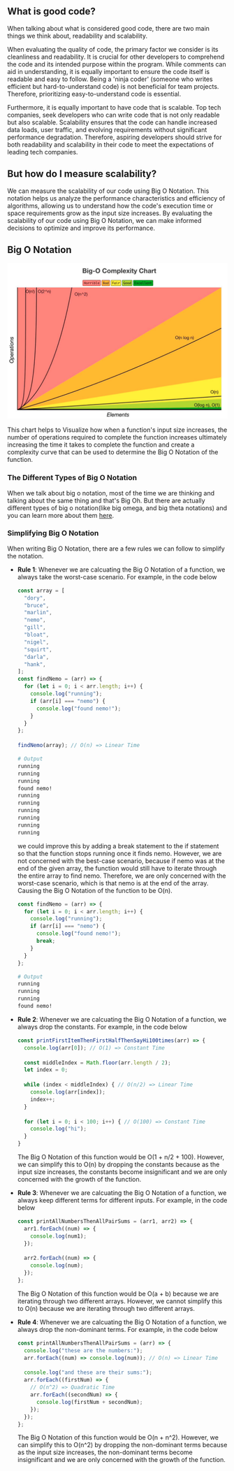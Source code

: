 ## What is good code?

When talking about what is considered good code, there are two main things we think about, readability and scalability.

When evaluating the quality of code, the primary factor we consider is its cleanliness and readability. It is crucial for other developers to comprehend the code and its intended purpose within the program. While comments can aid in understanding, it is equally important to ensure the code itself is readable and easy to follow. Being a 'ninja coder' (someone who writes efficient but hard-to-understand code) is not beneficial for team projects. Therefore, prioritizing easy-to-understand code is essential.

Furthermore, it is equally important to have code that is scalable. Top tech companies, seek developers who can write code that is not only readable but also scalable. Scalability ensures that the code can handle increased data loads, user traffic, and evolving requirements without significant performance degradation. Therefore, aspiring developers should strive for both readability and scalability in their code to meet the expectations of leading tech companies.

## But how do I measure scalability?

We can measure the scalability of our code using Big O Notation. This notation helps us analyze the performance characteristics and efficiency of algorithms, allowing us to understand how the code's execution time or space requirements grow as the input size increases. By evaluating the scalability of our code using Big O Notation, we can make informed decisions to optimize and improve its performance.

## Big O Notation

![Big O Notation Chart](.github/note_images/big-o-notation.png)

This chart helps to Visualize how when a function's input size increases, the number of operations required to complete the function increases ultimately increasing the time it takes to complete the function and create a complexity curve that can be used to determine the Big O Notation of the function.

### The Different Types of Big O Notation

When we talk about big o notation, most of the time we are thinking and talking about the same thing and that's Big Oh. But there are actually different types of big o notation(like big omega, and big theta notations) and you can learn more about them [here](https://www.quora.com/What-is-the-difference-between-big-oh-big-omega-and-big-theta-notations).

### Simplifying Big O Notation

When writing Big O Notation, there are a few rules we can follow to simplify the notation.

- **Rule 1**: Whenever we are calcuating the Big O Notation of a function, we always take the worst-case scenario. For example, in the code below

  ```javascript
  const array = [
    "dory",
    "bruce",
    "marlin",
    "nemo",
    "gill",
    "bloat",
    "nigel",
    "squirt",
    "darla",
    "hank",
  ];
  const findNemo = (arr) => {
    for (let i = 0; i < arr.length; i++) {
      console.log("running");
      if (arr[i] === "nemo") {
        console.log("found nemo!");
      }
    }
  };

  findNemo(array); // O(n) => Linear Time
  ```

  ```bash
  # Output
  running
  running
  running
  found nemo!
  running
  running
  running
  running
  running
  running
  ```

  we could improve this by adding a break statement to the if statement so that the function stops running once it finds nemo. However, we are not concerned with the best-case scenario, because if nemo was at the end of the given array, the function would still have to iterate through the entire array to find nemo. Therefore, we are only concerned with the worst-case scenario, which is that nemo is at the end of the array. Causing the Big O Notation of the function to be O(n).

  ```javascript
  const findNemo = (arr) => {
    for (let i = 0; i < arr.length; i++) {
      console.log("running");
      if (arr[i] === "nemo") {
        console.log("found nemo!");
        break;
      }
    }
  };
  ```

  ```bash
  # Output
  running
  running
  running
  found nemo!
  ```

- **Rule 2**: Whenever we are calcuating the Big O Notation of a function, we always drop the constants. For example, in the code below

  ```javascript
  const printFirstItemThenFirstHalfThenSayHi100times(arr) => {
    console.log(arr[0]); // O(1) => Constant Time

    const middleIndex = Math.floor(arr.length / 2);
    let index = 0;

    while (index < middleIndex) { // O(n/2) => Linear Time
      console.log(arr[index]);
      index++;
    }

    for (let i = 0; i < 100; i++) { // O(100) => Constant Time
      console.log("hi");
    }
  }
  ```

  The Big O Notation of this function would be O(1 + n/2 + 100). However, we can simplify this to O(n) by dropping the constants because as the input size increases, the constants become insignificant and we are only concerned with the growth of the function.

- **Rule 3**: Whenever we are calcuating the Big O Notation of a function, we always keep different terms for different inputs. For example, in the code below

  ```javascript
  const printAllNumbersThenAllPairSums = (arr1, arr2) => {
    arr1.forEach((num) => {
      console.log(num1);
    });

    arr2.forEach((num) => {
      console.log(num);
    });
  };
  ```

  The Big O Notation of this function would be O(a + b) because we are iterating through two different arrays. However, we cannot simplify this to O(n) because we are iterating through two different arrays.

- **Rule 4**: Whenever we are calcuating the Big O Notation of a function, we always drop the non-dominant terms. For example, in the code below

  ```javascript
  const printAllNumbersThenAllPairSums = (arr) => {
    console.log("these are the numbers:");
    arr.forEach((num) => console.log(num)); // O(n) => Linear Time

    console.log("and these are their sums:");
    arr.forEach((firstNum) => {
      // O(n^2) => Quadratic Time
      arr.forEach((secondNum) => {
        console.log(firstNum + secondNum);
      });
    });
  };
  ```

  The Big O Notation of this function would be O(n + n^2). However, we can simplify this to O(n^2) by dropping the non-dominant terms because as the input size increases, the non-dominant terms become insignificant and we are only concerned with the growth of the function.
